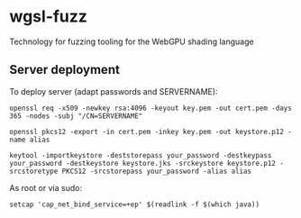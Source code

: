 # wgsl-fuzz
Technology for fuzzing tooling for the WebGPU shading language



## Server deployment

To deploy server (adapt passwords and SERVERNAME):

```
openssl req -x509 -newkey rsa:4096 -keyout key.pem -out cert.pem -days 365 -nodes -subj "/CN=SERVERNAME"

openssl pkcs12 -export -in cert.pem -inkey key.pem -out keystore.p12 -name alias

keytool -importkeystore -deststorepass your_password -destkeypass your_password -destkeystore keystore.jks -srckeystore keystore.p12 -srcstoretype PKCS12 -srcstorepass your_password -alias alias
```

As root or via sudo:

```
setcap 'cap_net_bind_service=+ep' $(readlink -f $(which java))
```

